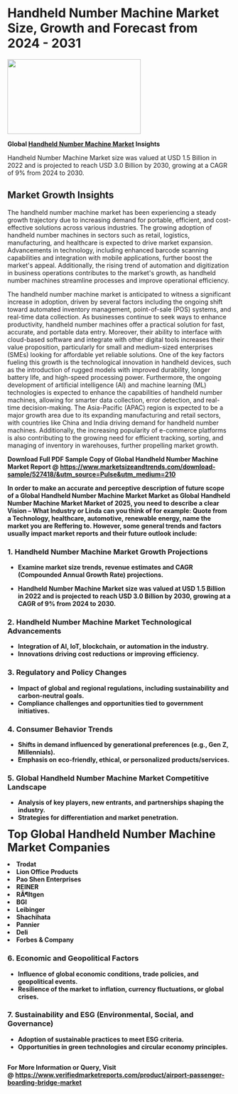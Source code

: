<H1>Handheld Number Machine Market Size, Growth and Forecast from 2024 - 2031</H1><img class="aligncenter size-medium wp-image-584254" src="https://thirdeyenews.in/wp-content/uploads/2024/09/Global-Market-Research-300x168.jpeg" alt="" width="300" height="168" /><p><strong>Global&nbsp;<a href="https://www.marketsizeandtrends.com/download-sample/527418/&amp;utm_source=Pulse&amp;utm_medium=210">Handheld Number Machine Market</a> Insights</strong></p><p>Handheld Number Machine Market size was valued at USD 1.5 Billion in 2022 and is projected to reach USD 3.0 Billion by 2030, growing at a CAGR of 9% from 2024 to 2030.</p><p><h2>Market Growth Insights</h2> <p>The handheld number machine market has been experiencing a steady growth trajectory due to increasing demand for portable, efficient, and cost-effective solutions across various industries. The growing adoption of handheld number machines in sectors such as retail, logistics, manufacturing, and healthcare is expected to drive market expansion. Advancements in technology, including enhanced barcode scanning capabilities and integration with mobile applications, further boost the market's appeal. Additionally, the rising trend of automation and digitization in business operations contributes to the market's growth, as handheld number machines streamline processes and improve operational efficiency.</p> <p><strong></strong></p> <p>The handheld number machine market is anticipated to witness a significant increase in adoption, driven by several factors including the ongoing shift toward automated inventory management, point-of-sale (POS) systems, and real-time data collection. As businesses continue to seek ways to enhance productivity, handheld number machines offer a practical solution for fast, accurate, and portable data entry. Moreover, their ability to interface with cloud-based software and integrate with other digital tools increases their value proposition, particularly for small and medium-sized enterprises (SMEs) looking for affordable yet reliable solutions. One of the key factors fueling this growth is the technological innovation in handheld devices, such as the introduction of rugged models with improved durability, longer battery life, and high-speed processing power. Furthermore, the ongoing development of artificial intelligence (AI) and machine learning (ML) technologies is expected to enhance the capabilities of handheld number machines, allowing for smarter data collection, error detection, and real-time decision-making. The Asia-Pacific (APAC) region is expected to be a major growth area due to its expanding manufacturing and retail sectors, with countries like China and India driving demand for handheld number machines. Additionally, the increasing popularity of e-commerce platforms is also contributing to the growing need for efficient tracking, sorting, and managing of inventory in warehouses, further propelling market growth.</p> <p><strong></p><p><span class=""><strong>Download Full PDF Sample Copy of Global Handheld Number Machine Market Report</strong> @ <a href="https://www.marketsizeandtrends.com/download-sample/527418/&amp;utm_source=Pulse&amp;utm_medium=210" target="_blank">https://www.marketsizeandtrends.com/download-sample/527418/&amp;utm_source=Pulse&amp;utm_medium=210</a></span></p><p>In order to make an accurate and perceptive description of future scope of a Global&nbsp;Handheld Number Machine Market Market as Global&nbsp;Handheld Number Machine Market Market of 2025, you need to describe a clear Vision &ndash; What Industry or Linda can you think of for example: Quote from a Technology, healthcare, automotive, renewable energy, name the market you are Reffering to. However, some general trends and factors usually impact market reports and their future outlook include:</p><h3>1.&nbsp;<strong>Handheld Number Machine Market Growth Projections</strong></h3><ul><li>Examine market size trends, revenue estimates and CAGR (Compounded Annual Growth Rate) projections.</li><li><p>Handheld Number Machine Market size was valued at USD 1.5 Billion in 2022 and is projected to reach USD 3.0 Billion by 2030, growing at a CAGR of 9% from 2024 to 2030.</p></li></ul><h3>2.&nbsp;<strong>Handheld Number Machine Market Technological Advancements</strong></h3><ul><li>Integration of AI, IoT, blockchain, or automation in the industry.</li><li>Innovations driving cost reductions or improving efficiency.</li></ul><h3>3.&nbsp;<strong>Regulatory and Policy Changes</strong></h3><ul><li>Impact of global and regional regulations, including sustainability and carbon-neutral goals.</li><li>Compliance challenges and opportunities tied to government initiatives.</li></ul><h3>4.&nbsp;<strong>Consumer Behavior Trends</strong></h3><ul><li>Shifts in demand influenced by generational preferences (e.g., Gen Z, Millennials).</li><li>Emphasis on eco-friendly, ethical, or personalized products/services.</li></ul><h3>5.&nbsp;<strong>Global Handheld Number Machine Market Competitive Landscape</strong></h3><ul><li>Analysis of key players, new entrants, and partnerships shaping the industry.</li><li>Strategies for differentiation and market penetration.</li></ul><p data-pm-slice="1 1 []"><span style="color: inherit; font-family: inherit; font-size: 25px;">Top Global Handheld Number Machine Market Companies</span></p><div class="" data-test-id=""><p><li>Trodat</li><li> Lion Office Products</li><li> Pao Shen Enterprises</li><li> REINER</li><li> RÃ¶ltgen</li><li> BGI</li><li> Leibinger</li><li> Shachihata</li><li> Pannier</li><li> Deli</li><li> Forbes & Company</li></p></div><h3>6.&nbsp;<strong>Economic and Geopolitical Factors</strong></h3><ul><li>Influence of global economic conditions, trade policies, and geopolitical events.</li><li>Resilience of the market to inflation, currency fluctuations, or global crises.</li></ul><h3>7.&nbsp;<strong>Sustainability and ESG (Environmental, Social, and Governance)</strong></h3><ul><li>Adoption of sustainable practices to meet ESG criteria.</li><li>Opportunities in green technologies and circular economy principles.</li></ul><h2><strong style="font-size: 14px;">For More Information or Query, Visit @&nbsp;</strong><a style="background-color: #ffffff; font-size: 14px;" href="https://www.marketsizeandtrends.com/report/handheld-number-machine-market/" target="_blank">https://www.verifiedmarketreports.com/product/airport-passenger-boarding-bridge-market</a></h2>
